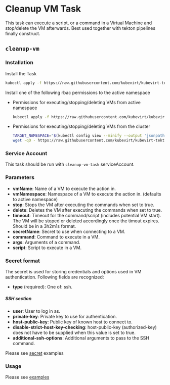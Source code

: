 # Cleanup VM Task

This task can execute a script, or a command in a Virtual Machine and stop/delete 
the VM afterwards. Best used together with tekton pipelines finally construct.

## `cleanup-vm`

### Installation

Install the Task

```bash
kubectl apply -f https://raw.githubusercontent.com/kubevirt/kubevirt-tekton-tasks/main/tasks/cleanup-vm/manifests/cleanup-vm.yaml
```

Install one of the following rbac permissions to the active namespace
  - Permissions for executing/stopping/deleting VMs from active namespace
    ```bash
    kubectl apply -f https://raw.githubusercontent.com/kubevirt/kubevirt-tekton-tasks/main/tasks/cleanup-vm/manifests/cleanup-vm-namespace-rbac.yaml
    ```
  - Permissions for executing/stopping/deleting VMs from the cluster
    ```bash
    TARGET_NAMESPACE="$(kubectl config view --minify --output 'jsonpath={..namespace}')"
    wget -qO - https://raw.githubusercontent.com/kubevirt/kubevirt-tekton-tasks/main/tasks/cleanup-vm/manifests/cleanup-vm-cluster-rbac.yaml | sed "s/TARGET_NAMESPACE/$TARGET_NAMESPACE/" | kubectl apply -f -
    ```

### Service Account

This task should be run with `cleanup-vm-task` serviceAccount.

### Parameters

- **vmName**: Name of a VM to execute the action in.
- **vmNamespace**: Namespace of a VM to execute the action in. (defaults to active namespace)
- **stop**: Stops the VM after executing the commands when set to true.
- **delete**: Deletes the VM after executing the commands when set to true.
- **timeout**: Timeout for the command/script (includes potential VM start). The VM will be stoped or deleted accordingly once the timout expires. Should be in a 3h2m1s format.
- **secretName**: Secret to use when connecting to a VM.
- **command**: Command to execute in a VM.
- **args**: Arguments of a command.
- **script**: Script to execute in a VM.

### Secret format

The secret is used for storing credentials and options used in VM authentication. Following fields are recognized: 

- **type** (required): One of: ssh.
##### SSH section
- **user**: User to log in as.
- **private-key**: Private key to use for authentication.
- **host-public-key**: Public key of known host to connect to.
- **disable-strict-host-key-checking**: host-public-key (authorized-key) does not have to be supplied when this value is set to true.
- **additional-ssh-options**: Additional arguments to pass to the SSH command.

Please see [secret](examples/secrets) examples 

### Usage

Please see [examples](examples)
